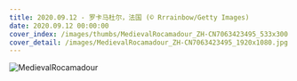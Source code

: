 ```yaml
---
title: 2020.09.12 - 罗卡马杜尔，法国 (© Rrrainbow/Getty Images)
date: 2020.09.12 00:00:00
cover_index: /images/thumbs/MedievalRocamadour_ZH-CN7063423495_533x300.jpg
cover_detail: /images/MedievalRocamadour_ZH-CN7063423495_1920x1080.jpg
---
```


![MedievalRocamadour](/images/MedievalRocamadour_ZH-CN7063423495_1920x1080.jpg)
